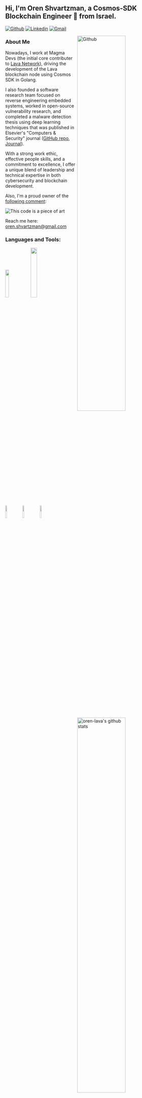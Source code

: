 <!-- Your title -->
## Hi, I'm Oren Shvartzman, a Cosmos-SDK Blockchain Engineer 🚀 from Israel.

<!-- Your badges
You can use the website to generate badges: https://shields.io/
-->

[![Github](https://img.shields.io/badge/-Github-000?style=flat&logo=Github&logoColor=white)](https://github.com/oren-lava)
[![Linkedin](https://img.shields.io/badge/-LinkedIn-blue?style=flat&logo=Linkedin&logoColor=white)](https://linkedin.com/in/oren-shvartzman)
[![Gmail](https://img.shields.io/badge/-Gmail-c14438?style=flat&logo=Gmail&logoColor=white)](mailto:oren.shvartzman@gmail.com)

<!-- Any image aligned to the right. Beware the width -->

<img width="55%" align="right" alt="Github" src="https://raw.githubusercontent.com/onimur/.github/master/.resources/git-header.svg" />

<!-- Talking about you -->
### About Me

Nowadays, I work at Magma Devs (the initial core contributer to [Lava Network](https://www.lavanet.xyz/)), driving the development of the Lava blockchain node using Cosmos SDK in Golang.

I also founded a software research team focused on reverse engineering embedded systems, worked in open-source vulnerability research, and completed a malware detection thesis using deep learning techniques that was published in Elsevier's "Computers & Security" journal ([GitHub repo](https://github.com/orenshva/Characterization-and-Detection-of-Cross-Router-Covert-Channels), [Journal](https://www.sciencedirect.com/science/article/abs/pii/S0167404823000354?via%3Dihub)). 

With a strong work ethic, effective people skills, and a commitment to excellence, I offer a unique blend of leadership and technical expertise in both cybersecurity and blockchain development.

Also, I'm a proud owner of the [following comment](https://github.com/lavanet/lava/pull/1784#pullrequestreview-2530863852):

![This code is a piece of art](https://github.com/oren-lava/oren-lava/blob/main/nice_comment.png)

Reach me here: oren.shvartzman@gmail.com

### Languages and Tools:

<!-- Your github readme stats
You can use this api: https://github.com/anuraghazra/github-readme-stats
-->
<p>
  <a href="https://github.com/lavanet/lava">
    <img width="55%" align="right" alt="oren-lava's github stats" src="https://github-readme-stats.vercel.app/api?username=oren-lava&show_icons=true&hide_border=true" />
  </a>

  <!-- Your languages and tools. Be careful with the alignment. 
  You can use this sites to get logos: https://www.vectorlogo.zone or https://simpleicons.org/
  -->
  <code><img width="15%" src="https://www.vectorlogo.zone/logos/golang/golang-ar21.svg"></code>
  <code><img width="20%" src="https://cdn.prod.website-files.com/642c9c8327126062770bfdd0/65a1726ec8c996263e731baa_wordmark-full.png"></code>

  <br />
  <code><img width="10%" src="https://static.wixstatic.com/media/6a4a49_76094687779646fcb48f8863e9119f47~mv2.png/v1/fill/w_238,h_292,al_c,lg_1,q_85,enc_auto/6a4a49_76094687779646fcb48f8863e9119f47~mv2.png"></code>
  <code><img width="10%" src="https://cosmos.network/presskit/cosmos-brandmark-dynamic-dark.svg"></code>
  <code><img width="10%" src="https://upload.wikimedia.org/wikipedia/commons/d/df/Wireshark_icon.svg"></code>
</p>

<!-- This readme was created by Murillo Comino - https://github.com/onimur -->
